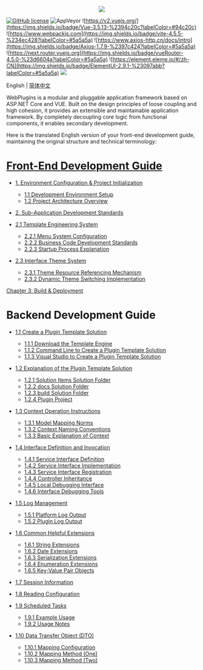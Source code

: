 <p align="center" dir="auto">
  <a href="https://opensource.ganweicloud.com" rel="nofollow">
    <img style="max-width:100%;" src="https://github.com/ganweisoft/WebPlugins/blob/main/src/logo.jpg">
  </a>
</p>

[![GitHub license](https://camo.githubusercontent.com/5eaf3ed8a7e8ccb15c21d967b8635ac79e8b1865da3a5ccf78d2572a3e10738a/68747470733a2f2f696d672e736869656c64732e696f2f6769746875622f6c6963656e73652f646f746e65742f6173706e6574636f72653f636f6c6f723d253233306230267374796c653d666c61742d737175617265)](https://github.com/ganweisoft/WebPlugins/blob/main/LICENSE) ![AppVeyor](https://ci.appveyor.com/api/projects/status/v8gfh6pe2u2laqoa?svg=true) ![https://v2.vuejs.org/](https://img.shields.io/badge/Vue-3.5.13-%2394c20c?labelColor=#94c20c) ![https://www.webpackjs.com](https://img.shields.io/badge/vite-4.5.5-%234ec428?labelColor=#5a5a5a) ![https://www.axios-http.cn/docs/intro](https://img.shields.io/badge/Axios-1.7.9-%2397c424?labelColor=#5a5a5a) ![https://next.router.vuejs.org](https://img.shields.io/badge/vueRouter-4.5.0-%23d6604a?labelColor=#5a5a5a) ![https://element.eleme.io/#/zh-CN](https://img.shields.io/badge/ElementUI-2.9.1-%23097abb?labelColor=#5a5a5a) ![](https://img.shields.io/badge/join-discord-infomational)

English | [简体中文](README-CN.md)

WebPlugins is a modular and pluggable application framework based on ASP.NET Core and VUE. Built on the design principles of loose coupling and high cohesion, it provides an extensible and maintainable application framework. By completely decoupling core logic from functional components, it enables secondary development.

Here is the translated English version of your front-end development guide, maintaining the original structure and technical terminology:

# [Front-End Development Guide](https://github.com/ganweisoft/WebPlugins/wiki/front%E2%80%90end)
- [1. Environment Configuration & Project Initialization](https://github.com/ganweisoft/WebPlugins/wiki/front%E2%80%90end#1-install-using-nvm)
  - [1.1 Development Environment Setup](https://github.com/ganweisoft/WebPlugins/wiki/front%E2%80%90end%E2%80%90CN#1-%E4%BD%BF%E7%94%A8nvm%E5%AE%89%E8%A3%85)
  - [1.2 Project Architecture Overview](https://github.com/ganweisoft/WebPlugins/wiki/front%E2%80%90end#2-project-structure-description)

- [2. Sub-Application Development Standards](https://github.com/ganweisoft/WebPlugins/wiki/front%E2%80%90end#3-sub-application-development)
- [2.1 Template Engineering System](https://github.com/ganweisoft/WebPlugins/wiki/front%E2%80%90end%E2%80%90CN#31-%E7%A4%BA%E4%BE%8B%E6%A8%A1%E6%9D%BF%E6%96%87%E4%BB%B6%E7%BB%93%E6%9E%84%E8%AE%BE%E5%A4%87%E8%81%94%E5%8A%A8)
  - [2.2.1 Menu System Configuration](https://github.com/ganweisoft/WebPlugins/wiki/front%E2%80%90end#32-configuration-menu)
  - [2.2.2 Business Code Development Standards](https://github.com/ganweisoft/WebPlugins/wiki/front%E2%80%90end#33-code-development)
  - [2.2.3 Startup Process Explanation](https://github.com/ganweisoft/WebPlugins/wiki/front%E2%80%90end#34-startup-project)

- [2.3 Interface Theme System](https://github.com/ganweisoft/WebPlugins/wiki/front%E2%80%90end%E2%80%90CN#35-%E4%B8%BB%E9%A2%98%E9%85%8D%E7%BD%AE)
  - [2.3.1 Theme Resource Referencing Mechanism](https://github.com/ganweisoft/WebPlugins/wiki/front%E2%80%90end#351-topic-citation)
  - [2.3.2 Dynamic Theme Switching Implementation](https://github.com/ganweisoft/WebPlugins/wiki/front%E2%80%90end#352-theme-switching)

[Chapter 3: Build & Deployment](https://github.com/ganweisoft/WebPlugins/wiki/front%E2%80%90end#4-sub-application-packaging)


# Backend Development Guide
- [1.1 Create a Plugin Template Solution](https://github.com/ganweisoft/WebPlugins/wiki/back%E2%80%90end#11-create-a-plugin-template-solution)
  - [1.1.1 Download the Template Engine](https://github.com/ganweisoft/WebPlugins/wiki/back%E2%80%90end#111-download-the-template-engine)
  - [1.1.2 Command Line to Create a Plugin Template Solution](https://github.com/ganweisoft/WebPlugins/wiki/back%E2%80%90end#112-command-line-to-create-a-plugin-template-solution)
  - [1.1.3 Visual Studio to Create a Plugin Template Solution](https://github.com/ganweisoft/WebPlugins/wiki/back%E2%80%90end#113-visual-studio-to-create-a-plugin-template-solution)

- [1.2 Explanation of the Plugin Template Solution](https://github.com/ganweisoft/WebPlugins/wiki/back%E2%80%90end#12-explination-of-the-plugin-template-solution)
  - [1.2.1 Solution Items Solution Folder](https://github.com/ganweisoft/WebPlugins/wiki/back%E2%80%90end#121-solution-items-solution-folder)
  - [1.2.2 docs Solution Folder](https://github.com/ganweisoft/WebPlugins/wiki/back%E2%80%90end#122-docs-solution-folder)
  - [1.2.3 build Solution Folder](https://github.com/ganweisoft/WebPlugins/wiki/back%E2%80%90end#123-build-solution-folder)
  - [1.2.4 Plugin Project](https://github.com/ganweisoft/WebPlugins/wiki/back%E2%80%90end#124-plugin-project)

- [1.3 Context Operation Instructions](https://github.com/ganweisoft/WebPlugins/wiki/back%E2%80%90end#13-context-operation-instructions)
  - [1.3.1 Model Mapping Norms](https://github.com/ganweisoft/WebPlugins/wiki/back%E2%80%90end#131-model-mapping-norms)
  - [1.3.2 Context Naming Conventions](https://github.com/ganweisoft/WebPlugins/wiki/back%E2%80%90end#132-context-naming-conventions)
  - [1.3.3 Basic Explanation of Context](https://github.com/ganweisoft/WebPlugins/wiki/back%E2%80%90end#133-basic-explanation-of-context)

- [1.4 Interface Definition and Invocation](https://github.com/ganweisoft/WebPlugins/wiki/back%E2%80%90end#14-interface-definition-and-invocation)
  - [1.4.1 Service Interface Definition](https://github.com/ganweisoft/WebPlugins/wiki/back%E2%80%90end#141-service-interface-definition)
  - [1.4.2 Service Interface Implementation](https://github.com/ganweisoft/WebPlugins/wiki/back%E2%80%90end#142-service-interface-implementation)
  - [1.4.3 Service Interface Registration](https://github.com/ganweisoft/WebPlugins/wiki/back%E2%80%90end#143-service-interface-registration)
  - [1.4.4 Controller Inheritance](https://github.com/ganweisoft/WebPlugins/wiki/back%E2%80%90end#144-controller-inheritance)
  - [1.4.5 Local Debugging Interface](https://github.com/ganweisoft/WebPlugins/wiki/back%E2%80%90end#145-local-debugging-interface)
  - [1.4.6 Interface Debugging Tools](https://github.com/ganweisoft/WebPlugins/wiki/back%E2%80%90end#146-interface-debugging-tools)

- [1.5 Log Management](https://github.com/ganweisoft/WebPlugins/wiki/back%E2%80%90end#15-log-management)
  - [1.5.1 Platform Log Output](https://github.com/ganweisoft/WebPlugins/wiki/back%E2%80%90end#151-platform-log-output)
  - [1.5.2 Plugin Log Output](https://github.com/ganweisoft/WebPlugins/wiki/back%E2%80%90end#152-plugin-log-output)

- [1.6 Common Helpful Extensions](https://github.com/ganweisoft/WebPlugins/wiki/back%E2%80%90end#16-common-helpful-extensions)
  - [1.6.1 String Extensions](https://github.com/ganweisoft/WebPlugins/wiki/back%E2%80%90end#161-string-extensions)
  - [1.6.2 Date Extensions](https://github.com/ganweisoft/WebPlugins/wiki/back%E2%80%90end#162-date-extensions)
  - [1.6.3 Serialization Extensions](https://github.com/ganweisoft/WebPlugins/wiki/back%E2%80%90end#163-serialization-extensions)
  - [1.6.4 Enumeration Extensions](https://github.com/ganweisoft/WebPlugins/wiki/back%E2%80%90end#164-enumeration-extensions)
  - [1.6.5 Key-Value Pair Objects](https://github.com/ganweisoft/WebPlugins/wiki/back%E2%80%90end#165-key-value-pair-objects)

- [1.7 Session Information](https://github.com/ganweisoft/WebPlugins/wiki/back%E2%80%90end#17-session-information)
- [1.8 Reading Configuration](https://github.com/ganweisoft/WebPlugins/wiki/back%E2%80%90end#18-reading-configuration)
- [1.9 Scheduled Tasks](https://github.com/ganweisoft/WebPlugins/wiki/back%E2%80%90end#19-scheduled-tasks)
  - [1.9.1 Example Usage](https://github.com/ganweisoft/WebPlugins/wiki/back%E2%80%90end#191-example-usage)
  - [1.9.2 Usage Notes](https://github.com/ganweisoft/WebPlugins/wiki/back%E2%80%90end#192-usage-notes)
- [1.10 Data Transfer Object (DTO)](https://github.com/ganweisoft/WebPlugins/wiki/back%E2%80%90end#110-data-transfer-object-dto)
  - [1.10.1 Mapping Configuration](https://github.com/ganweisoft/WebPlugins/wiki/back%E2%80%90end#1101-mapping-configuration)
  - [1.10.2 Mapping Method (One)](https://github.com/ganweisoft/WebPlugins/wiki/back%E2%80%90end#1102-mapping-method-one)
  - [1.10.3 Mapping Method (Two)](https://github.com/ganweisoft/WebPlugins/wiki/back%E2%80%90end#1103-mapping-method-two)

